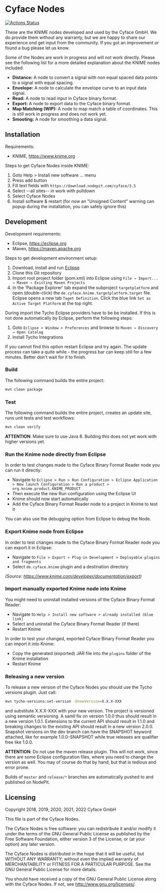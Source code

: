 # Cyface Nodes

[![Actions Status](https://github.com/cyface-de/knime-nodes/workflows/CI/badge.svg)](https://github.com/cyface-de/knime-nodes/actions)

These are the KNIME nodes developed and used by the Cyface GmbH. We do provide them without any warranty, but we are happy to share our experience ond get input from the community. If you got an improvement or found a bug please let us know.

Some of the Nodes are work in progress and will not work directly. Please see the following list for a more detailed explanation about the KNIME nodes included.

- **Distance:** A node to convert a signal with non equal spaced data points to a signal with equal spacing.
- **Envelope:** A node to calculate the envelope curve to an input data signal.
- **Read:** A node to read input in Cyface binary format.
- **Export:** A node to export data to the Cyface binary format.
- **Map Matching (WIP):** A node to map match a table of coordinates. This is still work in progress and does not work yet.
- **Smooting:** A node for smoothing a data signal.

## Installation

Requirements:

- KNIME, <https://www.knime.org>

Steps to get Cyface Nodes inside KNIME:

1. Goto Help > Install new software ... menu
1. Press add button
1. Fill text fields with `https://download.nodepit.com/cyface/3.5`
1. Select --all sites-- in work with pulldown
1. Select Cyface Nodes
1. Install software & restart (for now an "Unsigned Content" warning can popup during the installation, you can safely ignore this)

## Development

Development requirements:

- Eclipse, <https://eclipse.org>
- Maven, <https://maven.apache.org>

Steps to get development environment setup:

1. Download, install and run [Eclipse](https://www.eclipse.org/downloads/packages/release/2020-06/r/eclipse-ide-java-developers)
1. Clone this Git repository
1. Import root project folder (pom.xml) into Eclipse using `File → Import... → Maven → Existing Maven Projects`
1. In the 'Package Explorer' tab expand the subproject `targetplatform` and open (double-click) the `de.cyface.knime.targetplatform.target` file. Eclipse opens a new tab `Taget Definition`. Click the blue link `Set as Active Target Platform` at the top right.

During import the Tycho Eclipse providers have to be be installed. If this is not done automatically by Eclipse, perform the following steps:

1. Goto `Eclipse > Window > Preferences` and browse to `Maven → Discovery → Open Catalog`
1. Install Tycho Integrations

If you cannot find this option restart Eclipse and try again.
The update process can take a quite while - the progress bar can keep still for a few minutes. Better don't wait for it to finish.

### Build

The following command builds the entire project:

```bash
mvn clean package
```

### Test

The following command builds the entire project, creates an update site, runs unit tests and test workflows:

```bash
mvn clean verify
```

**ATTENTION**: Make sure to use Java 8. Building this does not yet work with higher versions yet.

### Run the Knime node directly from Eclipse

In order to test changes made to the Cyface Binary Format Reader node you can run it directly:

- Navigate to `Eclipse > Run > Run Configuration > Eclipse Application > New launch Configuration > Run a product > org.knime.product.KNIME_PRODUCT`
- Then execute the new Run configuration using the Eclipse UI
- Knime should now start automatically
- Add the Cyface Binary Format Reader node to a project in Knime to test it

You can also use the debugging option from Eclipse to debug the Node.

### Export Knime node from Eclipse

In order to test changes made to the Cyface Binary Format Reader node you can export it in Eclipse:

- Navigate to `File > Export > Plug-in Development > Deployable plugins and fragments`
- Select `de.cyface.knime` plugin and a destination directory

_(Source: <https://www.knime.com/developer/documentation/export>)_

### Import manually exported Knime node into Knime

You might need to uninstall installed versions of the Cyface Binary Format Reader:

- Navigate to `Help > Install new software > already installed (blue link)`
- Select and uninstall the Cyface Binary Format Reader (if there)
- Restart Knime

In order to test your changed, exported Cyface Binary Format Reader you can import it into Knime:

- Copy the generated (exported) JAR file into the `plugins` folder of the Knime installation
- Restart Knime

### Releasing a new version

To release a new version of the Cyface Nodes you should use the Tycho versions plugin. Just call:

```bash
mvn tycho-versions:set-version -DnewVersion=X.X.X-XXX
```

and substitute X.X.X-XXX with your new version. The project is versioned using semantic versioning. A samll fix on version 1.0.0 thus should result in a new version 1.0.1. Extensions to the current API should result in 1.1.0 and breaking changes to the existing API should result in a new version 2.0.0. Snapshot versions on the dev branch can have the SNAPSHOT keyword attached, like for example 1.0.0-SNAPSHOT while true releases are qualifier free like 1.0.0.

**ATTENTION**: Do not use the maven release plugin. This will not work, since there are some Eclipse configuration files, where you need to change the version as well. You may of course do that by hand, but that is tedious and error prone.

Builds of `master` and `release/*` branches are automatically pushed to and published on NodePit.

## Licensing

Copyright 2018, 2019, 2020, 2021, 2022 Cyface GmbH

This file is part of the Cyface Nodes.

The Cyface Nodes is free software: you can redistribute it and/or modify
it under the terms of the GNU General Public License as published by
the Free Software Foundation, either version 3 of the License, or
(at your option) any later version.

The Cyface Nodes is distributed in the hope that it will be useful,
but WITHOUT ANY WARRANTY; without even the implied warranty of
MERCHANTABILITY or FITNESS FOR A PARTICULAR PURPOSE.  See the
GNU General Public License for more details.

You should have received a copy of the GNU General Public License
along with the Cyface Nodes.  If not, see <http://www.gnu.org/licenses/>.

